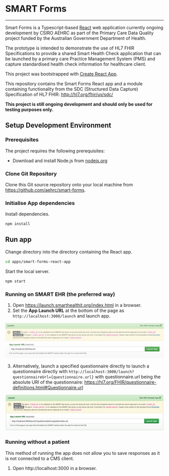 # SMART Forms

---

Smart Forms is a Typescript-based [React](https://reactjs.org/) web application currently ongoing development by CSIRO AEHRC as part of the Primary Care Data Quality project funded by the Australian Government Department of Health.

The prototype is intended to demonstrate the use of HL7 FHIR Specifications to provide a shared Smart Health Check application that can be launched by a primary care Practice Management System (PMS) and capture standardised health check information for healthcare client.

This project was bootstrapped with [Create React App](https://github.com/facebook/create-react-app).

This repository contains the Smart Forms React app and a module containing functionality from the SDC (Structured Data Capture) Specification of HL7 FHIR: http://hl7.org/fhir/uv/sdc/

**This project is still ongoing development and should only be used for testing purposes only.**


## Setup Development Environment

### Prerequisites

The project requires the following prerequisites:

- Download and install Node.js from [nodejs.org](https://nodejs.org/en/download/)

### Clone Git Repository

Clone this Git source repository onto your local machine from https://github.com/aehrc/smart-forms.

### Initialise App dependencies

Install dependencies.

```sh
npm install
```

## Run app

Change directory into the directory containing the React app.

```sh
cd apps/smart-forms-react-app
```

Start the local server.

```sh
npm start
```

### Running on SMART EHR (the preferred way)

1. Open https://launch.smarthealthit.org/index.html in a browser.
2. Set the **App Launch URL** at the bottom of the page as ```http://localhost:3000/launch``` and launch app.

![img.png](launch.png)

3. Alternatively, launch a specified questionnaire directly to launch a questionnaire directly with ```http://localhost:3000/launch?questionnaireUrl={questionnaire.url}``` with questionnaire.url being the absolute URI of the questionnaire: https://hl7.org/FHIR/questionnaire-definitions.html#Questionnaire.url

![img.png](launch-with-questionnaire.png)

### Running without a patient

This method of running the app does not allow you to save responses as it is not connected to a CMS client.

1. Open http://localhost:3000 in a browser.


